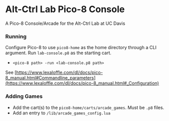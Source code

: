 # Alt-Ctrl Lab Pico-8 Console
A Pico-8 Console/Arcade for the Alt-Ctrl Lab at UC Davis

### Running
Configure Pico-8 to use `pico8-home` as the home directory through a CLI argument. Run `lab-console.p8` as the starting cart.
- `<pico-8 path> -run <lab-console.p8 path>`

See [https://www.lexaloffle.com/dl/docs/pico-8_manual.html#Commandline_parameters](https://www.lexaloffle.com/dl/docs/pico-8_manual.html#_Configuration)

### Adding Games
- Add the cart(s) to the `pico8-home/carts/arcade_games`. Must be `.p8` files.
- Add an entry to `/lib/arcade_games_config.lua`
